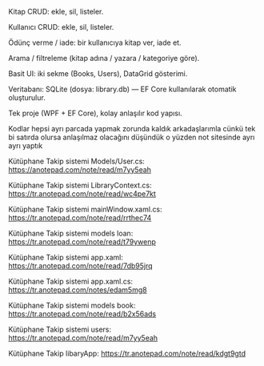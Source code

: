 Kitap CRUD: ekle, sil, listeler.

Kullanıcı CRUD: ekle, sil, listeler.

Ödünç verme / iade: bir kullanıcıya kitap ver, iade et.

Arama / filtreleme (kitap adına / yazara / kategoriye göre).

Basit UI: iki sekme (Books, Users), DataGrid gösterimi.

Veritabanı: SQLite (dosya: library.db) — EF Core kullanılarak otomatik oluşturulur.

Tek proje (WPF + EF Core), kolay anlaşılır kod yapısı. 

Kodlar hepsi ayrı parcada yapmak zorunda kaldık arkadaşlarımla cünkü tek bi satırda olursa anlaşılmaz olacağını düşündük o yüzden not sitesinde ayrı ayrı yaptık 

Kütüphane Takip sistemi Models/User.cs: https://anotepad.com/note/read/m7yy5eah

Kütüphane Takip sistemi LibraryContext.cs: https://tr.anotepad.com/note/read/wc4pe7kt

Kütüphane Takip sistemi mainWindow.xaml.cs: https://tr.anotepad.com/note/read/rrthec74

Kütüphane Takip sistemi  models loan: https://tr.anotepad.com/note/read/t79ywenp

Kütüphane Takip sistemi app.xaml: https://tr.anotepad.com/note/read/7db95jrq

Kütüphane Takip sistemi app.xaml.cs: https://tr.anotepad.com/notes/edam5mg8

Kütüphane Takip sistemi models book: https://tr.anotepad.com/note/read/b2x56ads

Kütüphane Takip sistemi users: https://tr.anotepad.com/note/read/m7yy5eah

Kütüphane Takip libaryApp: https://tr.anotepad.com/note/read/kdgt9gtd
